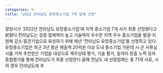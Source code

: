 ```yaml
---
categories: h
title: "2022 전라남도 유망중소기업 7개 업체 선정"
---
```

광양시가 ‘2022년 전라남도 유망중소기업’에 지역 중소기업 7개 사가 최종 선정됐다고 밝혔다.전라남도는 성장 잠재력이 높고 기술력이 우수한 지역 우수 중소기업을 발굴·지원해 강소·중견기업으로 육성하기 위해 매년 ‘전라남도 유망중소기업’을 선정하고 있다.유망중소기업은 최근 3년 평균 매출액 20억원 이상 도내 중소기업 가운데 시·군 서류심사를 거쳐 추천받은 기업을 대상으로 재무상태 평가, 기술 평가, 일자리 창출 노력 등의 종합평가를 통해 전라남도가 최종 선정한다.올해 전남도 내 선정업체는 총 71개 사로, 시의 경우 전라남도에 추